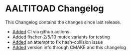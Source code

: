 # AALTITOAD Changelog
This Changelog contains the changes since last release.
 - [Added](https://github.com/sillydan1/AALTITOAD/pull/26) CI via github actions
 - [Added](https://github.com/sillydan1/AALTITOAD/pull/27) fischer-2/5/10 mutex variants for testing
 - [Added](https://github.com/sillydan1/AALTITOAD/pull/13) an attempt to fix hash-collision issue
 - [Added](https://github.com/sillydan1/AALTITOAD/pull/28) version info through CMAKE and this changelog
